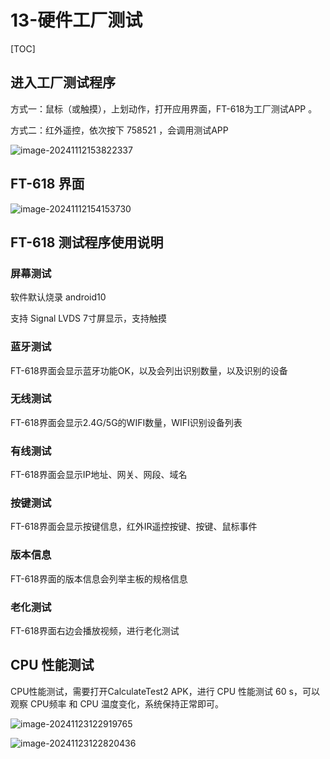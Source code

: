 # 13-硬件工厂测试

[TOC]

## 进入工厂测试程序

方式一：鼠标（或触摸），上划动作，打开应用界面，FT-618为工厂测试APP 。

方式二：红外遥控，依次按下 758521 ，会调用测试APP

![image-20241112153822337](http://tanzhtanzh.oss-cn-shenzhen.aliyuncs.com/img/image-20241112153822337.png)



## FT-618 界面

![image-20241112154153730](http://tanzhtanzh.oss-cn-shenzhen.aliyuncs.com/img/image-20241112154153730.png)



## FT-618 测试程序使用说明



### 屏幕测试

软件默认烧录 android10

支持 Signal LVDS 7寸屏显示，支持触摸



### 蓝牙测试

FT-618界面会显示蓝牙功能OK，以及会列出识别数量，以及识别的设备



### 无线测试

FT-618界面会显示2.4G/5G的WIFI数量，WIFI识别设备列表



### 有线测试

FT-618界面会显示IP地址、网关、网段、域名



### 按键测试

FT-618界面会显示按键信息，红外IR遥控按键、按键、鼠标事件



### 版本信息

FT-618界面的版本信息会列举主板的规格信息



### 老化测试

FT-618界面右边会播放视频，进行老化测试



## CPU 性能测试

CPU性能测试，需要打开CalculateTest2 APK，进行 CPU 性能测试 60 s，可以观察 CPU频率 和 CPU 温度变化，系统保持正常即可。

![image-20241123122919765](C:\Users\16708\AppData\Roaming\Typora\typora-user-images\image-20241123122919765.png)

![image-20241123122820436](C:\Users\16708\AppData\Roaming\Typora\typora-user-images\image-20241123122820436.png)





